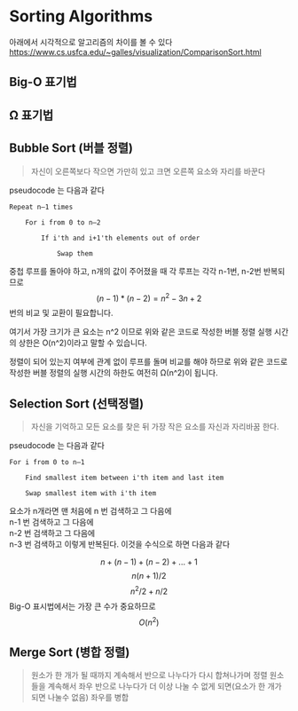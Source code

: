 # Sorting Algorithms

아래에서 시각적으로 알고리즘의 차이를 볼 수 있다
https://www.cs.usfca.edu/~galles/visualization/ComparisonSort.html

## Big-O 표기법

## Ω 표기법


## Bubble Sort (버블 정렬)
> 자신이 오른쪽보다 작으면 가만히 있고 크면 오른쪽 요소와 자리를 바꾼다

pseudocode 는 다음과 같다
```
Repeat n–1 times

    For i from 0 to n–2

        If i'th and i+1'th elements out of order

            Swap them
```

중첩 루프를 돌아야 하고, n개의 값이 주어졌을 때 각 루프는 각각 n-1번, n-2번 반복되므로
$$(n-1)*(n-2) = n^2-3n+2$$
번의 비교 및 교환이 필요합니다.

여기서 가장 크기가 큰 요소는 n^2 이므로 위와 같은 코드로 작성한 버블 정렬 실행 시간의 상한은 O(n^2)이라고 말할 수 있습니다.

정렬이 되어 있는지 여부에 관계 없이 루프를 돌며 비교를 해야 하므로 위와 같은 코드로 작성한 버블 정렬의 실행 시간의 하한도 여전히 Ω(n^2)이 됩니다.

## Selection Sort (선택정렬)
> 자신을 기억하고 모든 요소를 찾은 뒤 가장 작은 요소를 자신과 자리바꿈 한다.

pseudocode 는 다음과 같다
```
For i from 0 to n–1

    Find smallest item between i'th item and last item

    Swap smallest item with i'th item
```

요소가 n개라면 맨 처음에 n 번 검색하고 그 다음에<br>
n-1 번 검색하고 그 다음에<br>
n-2 번 검색하고 그 다음에<br>
n-3 번 검색하고 이렇게 반복된다. 이것을 수식으로 하면 다음과 같다

$$n+(n-1)+(n-2)+ ... + 1$$
$$n(n+1)/2$$
$$n^2/2 + n/2$$
Big-O 표시법에서는 가장 큰 수가 중요하므로 
$$O(n^2)$$

## Merge Sort (병합 정렬)
> 원소가 한 개가 될 때까지 계속해서 반으로 나누다가 다시 합쳐나가며 정렬
> 원소들을 계속해서 좌우 반으로 나누다가 더 이상 나눌 수 없게 되면(요소가 한 개가 되면 나눌수 없음) 좌우를 병합